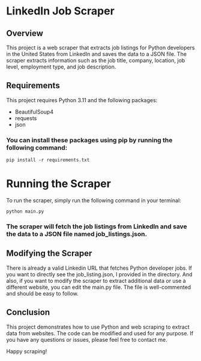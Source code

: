 # **LinkedIn Job Scraper**

## Overview
This project is a web scraper that extracts job listings for Python developers in the United States from LinkedIn and saves the data to a JSON file.
The scraper extracts information such as the job title, company, location, job level, employment type, and job description.

## Requirements
This project requires Python 3.11 and the following packages:

- BeautifulSoup4
- requests
- json

 ### You can install these packages using pip by running the following command:
`pip install -r requirements.txt`

# Running the Scraper
To run the scraper, simply run the following command in your terminal:

`python main.py`

### The scraper will fetch the job listings from LinkedIn and save the data to a JSON file named job_listings.json.


## Modifying the Scraper
There is already a valid Linkedin URL that fetches Python developer jobs. If you want to directly see the job_listing.json, I provided in the directory.
And also, if you want to modify the scraper to extract additional data or use a different website, you can edit the main.py file. 
The file is well-commented and should be easy to follow.

## Conclusion
This project demonstrates how to use Python and web scraping to extract data from websites. The code can be modified and used for any purpose. If you have any questions or issues, please feel free to contact me.

Happy scraping!
